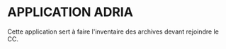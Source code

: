# APPLICATION ADRIA 

Cette application sert à faire l'inventaire des archives devant rejoindre le CC.
